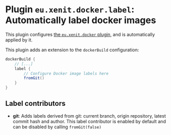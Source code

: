 # Plugin `eu.xenit.docker.label`: Automatically label docker images

This plugin configures [the `eu.xenit.docker` plugin](./02-plugin-docker.md), and is automatically applied by it.

This plugin adds an extension to the `dockerBuild` configuration:

```groovy
dockerBuild {
    // [...]
    label {
        // Configure Docker image labels here
        fromGit()
    }
}
```

## Label contributors

 * **git**: Adds labels derived from git: current branch, origin repository, latest commit hash and author.
   This label contributor is enabled by default and can be disabled by calling `fromGit(false)`
